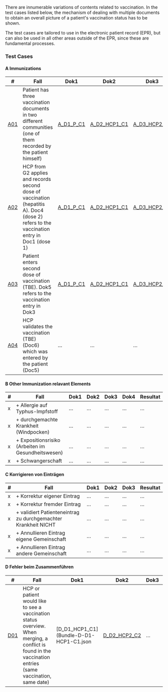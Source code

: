 There are innumerable variations of contents related to vaccination. In the test cases listed below, the mechanism of dealing with multiple documents to obtain an overall picture of a patient's vaccination status has to be shown.

The test cases are tailored to use in the electronic patient record (EPR), but can also be used in all other areas outside of the EPR, since these are fundamental processes.


### Test Cases 

#### A Immunizations

|#|Fall|Dok1|Dok2|Dok3|Dok4|Dok5|Dok6|Resultat|
|-|----|----|----|----|----|----|---|---|
|[A01](TC_A01.html)|Patient has three vaccination documents in two different communities (one of them recorded by the patient himself)|[A_D1_P_C1](Bundle-A-D1-P-C1.json)|[A_D2_HCP1_C1](Bundle-A-D2-HCP1-C1.json)|[A_D3_HCP2_C2](Bundle-A-D3-HCP2-C2.json)|-|-|-|[Result. Dokument A 01](Bundle-RDA01.json)|
|[A02](TC_A02.html)|HCP from G2 applies and records second dose of vaccination (hepatitis A). Doc4 (dose 2) refers to the vaccination entry in Doc1 (dose 1)|[A_D1_P_C1](Bundle-A-D1-P-C1.json)|[A_D2_HCP1_C1](Bundle-A-D2-HCP1-C1.json)|[A_D3_HCP2_C2](Bundle-A-D3-HCP2-C2.json)|[A_D4_HCP2_C2](Bundle-A-D4-HCP2-C2.json)|-|-|[Result. Dokument A 02](Bundle-RDA02.json)|
|[A03](TC_A03.html)|Patient enters second dose of vaccination (TBE). Dok5 refers to the vaccination entry in Dok3|[A_D1_P_C1](Bundle-A-D1-P-C1.json)|[A_D2_HCP1_C1](Bundle-A-D2-HCP1-C1.json)|[A_D3_HCP2_C2](Bundle-A-D3-HCP2-C2.json)|[A_D4_HCP2_C2](Bundle-A-D4-HCP2-C2.json) |[A_D5_P_C1](Bundle-A-D5-P-C1.json)|-|[Result. Dokument A 03](Bundle-RDA03.json)|
|[A04](TC_A04.html)|HCP validates the vaccination (TBE) (Doc6) which was entered by the patient (Doc5)|…|…|…|…|[D5_P_C1](Bundle-A-D5-P-C1.json)|[A_D6_HCP1_C1](Bundle-A-D6-HCP1-C1.json)|[Result. Dokument A 04](Bundle-RDA04.json)|



#### B Other Immunization relavant Elements

|#|Fall|Dok1|Dok2|Dok3|Dok4|Resultat|
|-|----|----|----|----|----|---|
|x|+ Allergie auf Typhus-Impfstoff|…|…|…|…|…|
|x|+ durchgemachte Krankheit (Windpocken)|…|…|…|…|…|
|x|+ Expositionsrisiko (Arbeiten im Gesundheitswesen)|…|…|…|…|…|
|x|+ Schwangerschaft|…|…|…|…|…|


#### C Korrigieren von Einträgen

|#|Fall|Dok1|Dok2|Dok3|Resultat|
|-|----|----|----|----|---|
|x|+ Korrektur eigener Eintrag|…|…|…|…|
|x|+ Korrektur fremder Eintrag|…|…|…|…|
|x|+ validiert Patienteneintrag zu durchgemachter Krankheit NICHT|…|…|…|…|
|x|+ Annullieren Eintrag eigene Gemeinschaft|…|…|…|…|
|x|+ Annullieren Eintrag andere Gemeinschaft|…|…|…|…|


#### D Fehler beim Zusammenführen

|#|Fall|Dok1|Dok2|Dok3|Dok4|Resultat|
|-|----|----|----|----|----|---|
|[D01](TC_D01.html)|HCP or patient would like to see a vaccination status overview. When merging, a conflict is found in the vaccination entries (same vaccination, same date)|[D_D1_HCP1_C1](Bundle-D-D1-HCP1-C1.json|[D_D2_HCP2_C2](Bundle-D-D2-HCP2-C2.json)|…|…|[Result. Dokument D 01](Bundle-RDD01.json)|

